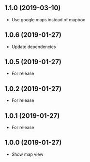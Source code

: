 <a name="1.1.0"></a>
## 1.1.0 (2019-03-10)

- Use google maps instead of mapbox

<a name="1.0.6"></a>
## 1.0.6 (2019-01-27)

- Update dependencies

<a name="1.0.5"></a>
## 1.0.5 (2019-01-27)

- For release

<a name="1.0.2"></a>
## 1.0.2 (2019-01-27)

- For release

<a name="1.0.1"></a>
## 1.0.1 (2019-01-27)

- For release


<a name="1.0.0"></a>
## 1.0.0 (2019-01-27)

- Show map view
